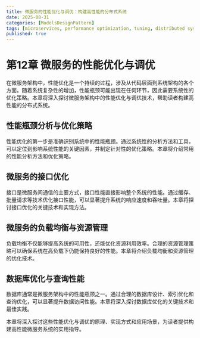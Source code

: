 ```yaml
---
title: 微服务的性能优化与调优：构建高性能的分布式系统
date: 2025-08-31
categories: [ModelsDesignPattern]
tags: [microservices, performance optimization, tuning, distributed systems]
published: true
---
```


# 第12章 微服务的性能优化与调优

在微服务架构中，性能优化是一个持续的过程，涉及从代码层面到系统架构的各个方面。随着系统复杂性的增加，性能瓶颈可能出现在任何环节，因此需要系统性的优化策略。本章将深入探讨微服务架构中的性能优化与调优技术，帮助读者构建高性能的分布式系统。

## 性能瓶颈分析与优化策略

性能优化的第一步是准确识别系统中的性能瓶颈。通过系统性的分析方法和工具，可以定位到影响系统性能的关键因素，并制定针对性的优化策略。本章将介绍常用的性能分析方法和优化策略。

## 微服务的接口优化

接口是微服务间通信的主要方式，接口性能直接影响整个系统的性能。通过缓存、批量请求等技术优化接口性能，可以显著提升系统的响应速度和吞吐量。本章将探讨接口优化的关键技术和实现方法。

## 微服务的负载均衡与资源管理

负载均衡不仅能够提高系统的可用性，还能优化资源利用效率。合理的资源管理策略可以确保系统在高负载下仍能保持良好的性能。本章将介绍负载均衡和资源管理的优化技术。

## 数据库优化与查询性能

数据库通常是微服务架构中的性能瓶颈之一。通过合理的数据库设计、索引优化和查询优化，可以显著提升数据访问性能。本章将深入探讨数据库优化的关键技术和最佳实践。

本章将深入探讨这些性能优化与调优的原理、实现方式和应用场景，为读者提供构建高性能微服务系统的实用指导。